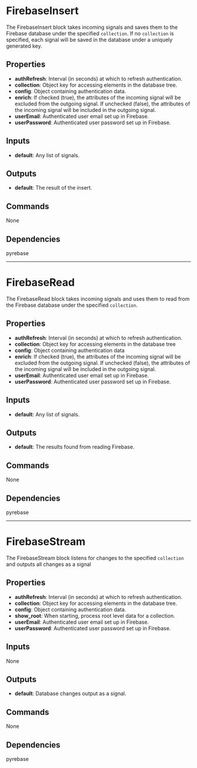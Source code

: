 FirebaseInsert
==============
The FirebaseInsert block takes incoming signals and saves them to the Firebase database under the specified `collection`. If no `collection` is specified, each signal will be saved in the database under a uniquely generated key.

Properties
----------
- **authRefresh**: Interval (in seconds) at which to refresh authentication.
- **collection**: Object key for accessing elements in the database tree.
- **config**: Object containing authentication data.
- **enrich**: If checked (true), the attributes of the incoming signal will be excluded from the outgoing signal. If unchecked (false), the attributes of the incoming signal will be included in the outgoing signal.
- **userEmail**: Authenticated user email set up in Firebase.
- **userPassword**: Authenticated user password set up in Firebase.

Inputs
------
- **default**: Any list of signals.

Outputs
-------
- **default**: The result of the insert.

Commands
--------
None

Dependencies
------------
pyrebase

***

FirebaseRead
============
The FirebaseRead block takes incoming signals and uses them to read from the Firebase database under the specified `collection`.

Properties
----------
- **authRefresh**: Interval (in seconds) at which to refresh authentication.
- **collection**: Object key for accessing elements in the database tree
- **config**: Object containing authentication data
- **enrich**: If checked (true), the attributes of the incoming signal will be excluded from the outgoing signal. If unchecked (false), the attributes of the incoming signal will be included in the outgoing signal.
- **userEmail**: Authenticated user email set up in Firebase.
- **userPassword**: Authenticated user password set up in Firebase.

Inputs
------
- **default**: Any list of signals.

Outputs
-------
- **default**: The results found from reading Firebase.

Commands
--------
None

Dependencies
------------
pyrebase

***

FirebaseStream
==============
The FirebaseStream block listens for changes to the specified `collection` and outputs all changes as a signal

Properties
----------
- **authRefresh**: Interval (in seconds) at which to refresh authentication.
- **collection**: Object key for accessing elements in the database tree.
- **config**: Object containing authentication data.
- **show_root**: When starting, process root level data for a collection.
- **userEmail**: Authenticated user email set up in Firebase.
- **userPassword**: Authenticated user password set up in Firebase.

Inputs
------
None

Outputs
-------
- **default**: Database changes output as a signal.

Commands
--------
None

Dependencies
------------
pyrebase

